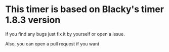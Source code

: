 # This timer is based on Blacky's timer 1.8.3 version

If you find any bugs just fix it by yourself or open a issue.

Also, you can open a pull request if you want
